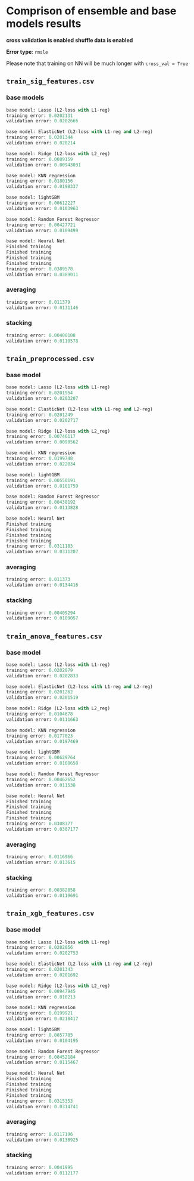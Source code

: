 # Comprison of ensemble and base models results

**cross validation is enabled**
**shuffle data is enabled**

**Error type**: `rmsle`

Please note that training on NN will be much longer with `cross_val = True`

## `train_sig_features.csv`
### base models

```python
base model: Lasso (L2-loss with L1-reg)
training error: 0.0202131
validation error: 0.0202666

base model: ElasticNet (L2-loss with L1-reg and L2-reg)
training error: 0.0201344
validation error: 0.020214

base model: Ridge (L2-loss with L2_reg)
training error: 0.0089159
validation error: 0.00943031

base model: KNN regression
training error: 0.0180156
validation error: 0.0198337

base model: lightGBM
training error: 0.00612227
validation error: 0.0103963

base model: Random Forest Regressor
training error: 0.00427721
validation error: 0.0109499

base model: Neural Net
Finished training
Finished training
Finished training
Finished training
training error: 0.0389578
validation error: 0.0389011
```

### averaging

```python
training error: 0.011379
validation error: 0.0131146
```

### stacking

```python
training error: 0.00400108
validation error: 0.0110578
```

## `train_preprocessed.csv`
### base model
```python
base model: Lasso (L2-loss with L1-reg)
training error: 0.0201954
validation error: 0.0203207

base model: ElasticNet (L2-loss with L1-reg and L2-reg)
training error: 0.0201249
validation error: 0.0202717

base model: Ridge (L2-loss with L2_reg)
training error: 0.00746117
validation error: 0.0099562

base model: KNN regression
training error: 0.0199748
validation error: 0.022034

base model: lightGBM
training error: 0.00550191
validation error: 0.0101759

base model: Random Forest Regressor
training error: 0.00438192
validation error: 0.0113828

base model: Neural Net
Finished training
Finished training
Finished training
Finished training
training error: 0.0311183
validation error: 0.0311207
```

### averaging
```python
training error: 0.011373
validation error: 0.0134416
```

### stacking
```python
training error: 0.00409294
validation error: 0.0109057
```

## `train_anova_features.csv`
### base model
```python
base model: Lasso (L2-loss with L1-reg)
training error: 0.0202079
validation error: 0.0202833

base model: ElasticNet (L2-loss with L1-reg and L2-reg)
training error: 0.0201262
validation error: 0.0201519

base model: Ridge (L2-loss with L2_reg)
training error: 0.0104678
validation error: 0.0111663

base model: KNN regression
training error: 0.0177023
validation error: 0.0197469

base model: lightGBM
training error: 0.00629764
validation error: 0.0108658

base model: Random Forest Regressor
training error: 0.00462652
validation error: 0.011538

base model: Neural Net
Finished training
Finished training
Finished training
Finished training
training error: 0.0308377
validation error: 0.0307177
```

### averaging
```python
training error: 0.0116966
validation error: 0.013615
```

### stacking
```python
training error: 0.00382858
validation error: 0.0119691
```

## `train_xgb_features.csv`
### base model
```python
base model: Lasso (L2-loss with L1-reg)
training error: 0.0202056
validation error: 0.0202753

base model: ElasticNet (L2-loss with L1-reg and L2-reg)
training error: 0.0201343
validation error: 0.0201692

base model: Ridge (L2-loss with L2_reg)
training error: 0.00947945
validation error: 0.010213

base model: KNN regression
training error: 0.0199921
validation error: 0.0218417

base model: lightGBM
training error: 0.0057785
validation error: 0.0104195

base model: Random Forest Regressor
training error: 0.00452184
validation error: 0.0115467

base model: Neural Net
Finished training
Finished training
Finished training
Finished training
training error: 0.0315353
validation error: 0.0314741
```


### averaging
```python
training error: 0.0117196
validation error: 0.0138925
```

### stacking
```python
training error: 0.0041995
validation error: 0.0112177
```